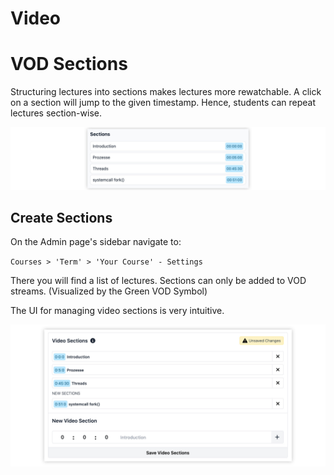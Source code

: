 # Video 

# VOD Sections 

Structuring lectures into sections makes lectures more rewatchable. 
A click on a section will jump to the given timestamp. Hence, students can repeat
lectures section-wise. 

![sections on watch page](video-img/sections-on-watch-page.jpg)

## Create Sections 

On the Admin page's sidebar navigate to:

`Courses > 'Term' > 'Your Course' - Settings` 

There you will find a list of lectures. Sections can only be added 
to VOD streams. (Visualized by the Green VOD Symbol) 

The UI for managing video sections is very intuitive.

![video-sections](video-img/video-sections.jpg)